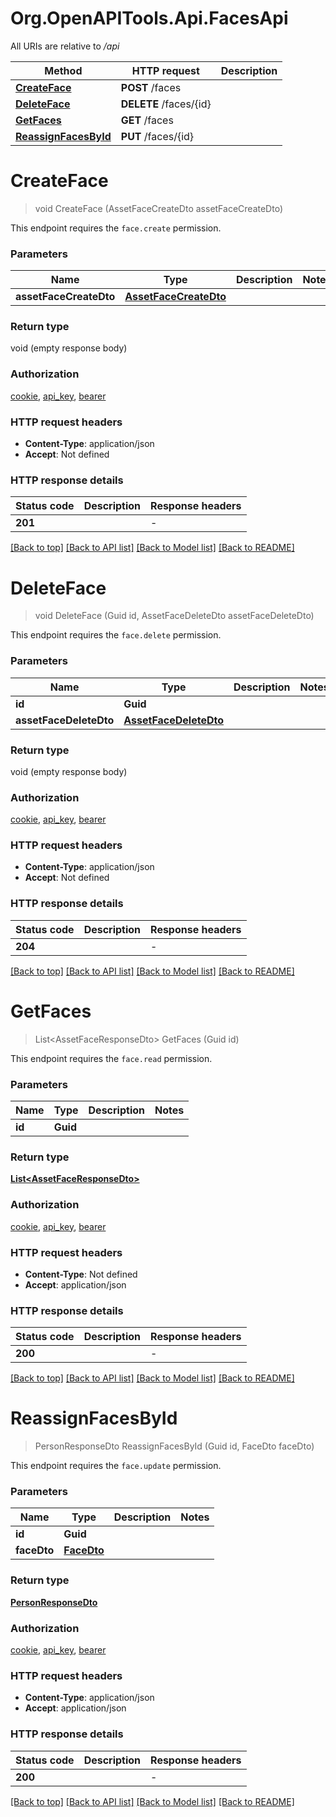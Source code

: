 # Org.OpenAPITools.Api.FacesApi

All URIs are relative to */api*

| Method | HTTP request | Description |
|--------|--------------|-------------|
| [**CreateFace**](FacesApi.md#createface) | **POST** /faces |  |
| [**DeleteFace**](FacesApi.md#deleteface) | **DELETE** /faces/{id} |  |
| [**GetFaces**](FacesApi.md#getfaces) | **GET** /faces |  |
| [**ReassignFacesById**](FacesApi.md#reassignfacesbyid) | **PUT** /faces/{id} |  |

<a id="createface"></a>
# **CreateFace**
> void CreateFace (AssetFaceCreateDto assetFaceCreateDto)



This endpoint requires the `face.create` permission.


### Parameters

| Name | Type | Description | Notes |
|------|------|-------------|-------|
| **assetFaceCreateDto** | [**AssetFaceCreateDto**](AssetFaceCreateDto.md) |  |  |

### Return type

void (empty response body)

### Authorization

[cookie](../README.md#cookie), [api_key](../README.md#api_key), [bearer](../README.md#bearer)

### HTTP request headers

 - **Content-Type**: application/json
 - **Accept**: Not defined


### HTTP response details
| Status code | Description | Response headers |
|-------------|-------------|------------------|
| **201** |  |  -  |

[[Back to top]](#) [[Back to API list]](../../README.md#documentation-for-api-endpoints) [[Back to Model list]](../../README.md#documentation-for-models) [[Back to README]](../../README.md)

<a id="deleteface"></a>
# **DeleteFace**
> void DeleteFace (Guid id, AssetFaceDeleteDto assetFaceDeleteDto)



This endpoint requires the `face.delete` permission.


### Parameters

| Name | Type | Description | Notes |
|------|------|-------------|-------|
| **id** | **Guid** |  |  |
| **assetFaceDeleteDto** | [**AssetFaceDeleteDto**](AssetFaceDeleteDto.md) |  |  |

### Return type

void (empty response body)

### Authorization

[cookie](../README.md#cookie), [api_key](../README.md#api_key), [bearer](../README.md#bearer)

### HTTP request headers

 - **Content-Type**: application/json
 - **Accept**: Not defined


### HTTP response details
| Status code | Description | Response headers |
|-------------|-------------|------------------|
| **204** |  |  -  |

[[Back to top]](#) [[Back to API list]](../../README.md#documentation-for-api-endpoints) [[Back to Model list]](../../README.md#documentation-for-models) [[Back to README]](../../README.md)

<a id="getfaces"></a>
# **GetFaces**
> List&lt;AssetFaceResponseDto&gt; GetFaces (Guid id)



This endpoint requires the `face.read` permission.


### Parameters

| Name | Type | Description | Notes |
|------|------|-------------|-------|
| **id** | **Guid** |  |  |

### Return type

[**List&lt;AssetFaceResponseDto&gt;**](AssetFaceResponseDto.md)

### Authorization

[cookie](../README.md#cookie), [api_key](../README.md#api_key), [bearer](../README.md#bearer)

### HTTP request headers

 - **Content-Type**: Not defined
 - **Accept**: application/json


### HTTP response details
| Status code | Description | Response headers |
|-------------|-------------|------------------|
| **200** |  |  -  |

[[Back to top]](#) [[Back to API list]](../../README.md#documentation-for-api-endpoints) [[Back to Model list]](../../README.md#documentation-for-models) [[Back to README]](../../README.md)

<a id="reassignfacesbyid"></a>
# **ReassignFacesById**
> PersonResponseDto ReassignFacesById (Guid id, FaceDto faceDto)



This endpoint requires the `face.update` permission.


### Parameters

| Name | Type | Description | Notes |
|------|------|-------------|-------|
| **id** | **Guid** |  |  |
| **faceDto** | [**FaceDto**](FaceDto.md) |  |  |

### Return type

[**PersonResponseDto**](PersonResponseDto.md)

### Authorization

[cookie](../README.md#cookie), [api_key](../README.md#api_key), [bearer](../README.md#bearer)

### HTTP request headers

 - **Content-Type**: application/json
 - **Accept**: application/json


### HTTP response details
| Status code | Description | Response headers |
|-------------|-------------|------------------|
| **200** |  |  -  |

[[Back to top]](#) [[Back to API list]](../../README.md#documentation-for-api-endpoints) [[Back to Model list]](../../README.md#documentation-for-models) [[Back to README]](../../README.md)


